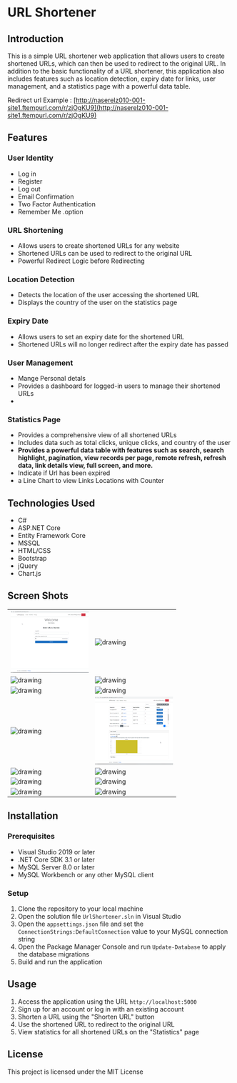 
# URL Shortener

## Introduction

This is a simple URL shortener web application that allows users to create shortened URLs, which can then be used to redirect to the original URL. In addition to the basic functionality of a URL shortener, this application also includes features such as location detection, expiry date for links, user management, and a statistics page with a powerful data table.

Redirect url Example : [http://naserelz010-001-site1.ftempurl.com/r/zjOgKU9](http://naserelz010-001-site1.ftempurl.com/r/zjOgKU9)

## Features

### User Identity 

- Log in 
- Register
- Log out
- Email Confirmation
- Two Factor Authentication
- Remember Me .option

### URL Shortening

-  Allows users to create shortened URLs for any website
-  Shortened URLs can be used to redirect to the original URL
- Powerful Redirect Logic before Redirecting

### Location Detection

-   Detects the location of the user accessing the shortened URL
-   Displays the country of the user on the statistics page

### Expiry Date

-   Allows users to set an expiry date for the shortened URL
-   Shortened URLs will no longer redirect after the expiry date has passed

### User Management

-   Mange Personal detals
-   Provides a dashboard for logged-in users to manage their shortened URLs
-   

### Statistics Page

-   Provides a comprehensive view of all shortened URLs
-   Includes data such as total clicks, unique clicks, and country of the user
-   **Provides a powerful data table with features such as search, search highlight, pagination, view records per page, remote refresh, refresh data, link details view, full screen, and more.**
- Indicate if Url has been expired 
- a Line Chart to view Links Locations with Counter 

## Technologies Used

-   C#
-   ASP.NET Core
-   Entity Framework Core
-   MSSQL
-   HTML/CSS
-   Bootstrap
-   jQuery
-   Chart.js

## Screen Shots
<table style="width:75%;height:75%;">
  <tr>
    <td>
      <img src="https://github.com/NaserElziadna/Shorty/blob/main/UrlShortener/ScreenShoots/2023-04-09%2011_36_39-.png" alt="drawing" style="width:100%;"/>    
    </td>
    <td>
      <img src="https://github.com/NaserElziadna/Shorty/blob/main/UrlShortener/ScreenShoots/2023-04-09%2011_37_54-%E2%80%AAHome%20Page%20-%20UrlShortener.png" alt="drawing" style="width:100%;"/>    
    </td>
  </tr>
<tr>
    <td>
      <img src="https://github.com/NaserElziadna/Shorty/blob/main/UrlShortener/ScreenShoots/2023-04-09%2011_38_16-%E2%80%AAHome%20Page%20-%20UrlShortener.png" alt="drawing" style="width:100%;"/>    
    </td>
    <td>
      <img src="https://github.com/NaserElziadna/Shorty/blob/main/UrlShortener/ScreenShoots/2023-04-09%2011_39_00-%E2%80%AAHome%20Page%20-%20UrlShortener.png" alt="drawing" style="width:100%;"/>    
    </td>
  </tr>	
	<tr>
    <td>
      <img src="https://github.com/NaserElziadna/Shorty/blob/main/UrlShortener/ScreenShoots/2023-04-09%2011_39_43-%E2%80%AAStatistics%20-%20UrlShortener.png" alt="drawing" style="width:100%;"/>    
    </td>
    <td>
      <img src="https://github.com/NaserElziadna/Shorty/blob/main/UrlShortener/ScreenShoots/2023-04-09%2011_40_45-%E2%80%AAStatistics%20-%20UrlShortener.png" alt="drawing" style="width:100%;"/>    
    </td>
  </tr>	
	<tr>
    <td>
      <img src="https://github.com/NaserElziadna/Shorty/blob/main/UrlShortener/ScreenShoots/2023-04-09%2011_41_14-%E2%80%AAStatistics%20-%20UrlShortener.png" alt="drawing" style="width:100%;"/>    
    </td>
    <td>
      <img src="https://github.com/NaserElziadna/Shorty/blob/main/UrlShortener/ScreenShoots/2023-04-09%2011_42_39-.png" alt="drawing" style="width:100%;"/>    
    </td>
  </tr>	
	<tr>
    <td>
      <img src="https://github.com/NaserElziadna/Shorty/blob/main/UrlShortener/ScreenShoots/2023-04-09%2011_42_57-%E2%80%AAProfile%20-%20UrlShortener.png" alt="drawing" style="width:100%;"/>    
    </td>
    <td>
      <img src="https://github.com/NaserElziadna/Shorty/blob/main/UrlShortener/ScreenShoots/2023-04-09%2011_44_04-%E2%80%AAPersonal%20Data%20-%20UrlShortener.png" alt="drawing" style="width:100%;"/>    
    </td>
  </tr>	
	<tr>
    <td>
      <img src="https://github.com/NaserElziadna/Shorty/blob/main/UrlShortener/ScreenShoots/2023-04-09%2011_43_12-%E2%80%AAManage%20Email%20-%20UrlShortener.png" alt="drawing" style="width:100%;"/>    
    </td>
    <td>
      <img src="https://github.com/NaserElziadna/Shorty/blob/main/UrlShortener/ScreenShoots/2023-04-09%2011_43_24-%E2%80%AAChange%20password%20-%20UrlShortener.png" alt="drawing" style="width:100%;"/>    
    </td>
  </tr>	
	<tr>
    <td>
      <img src="https://github.com/NaserElziadna/Shorty/blob/main/UrlShortener/ScreenShoots/2023-04-09%2011_43_33-%E2%80%AAChange%20password%20-%20UrlShortener.png" alt="drawing" style="width:100%;"/>    
    </td>
    <td>
      <img src="https://github.com/NaserElziadna/Shorty/blob/main/UrlShortener/ScreenShoots/2023-04-09%2011_43_50-%E2%80%AAConfigure%20authenticator%20app%20-%20UrlShortener.png" alt="drawing" style="width:100%;"/>    
    </td>
  </tr>	
</table>  

## Installation

### Prerequisites

-   Visual Studio 2019 or later
-   .NET Core SDK 3.1 or later
-   MySQL Server 8.0 or later
-   MySQL Workbench or any other MySQL client

### Setup

1.  Clone the repository to your local machine
2.  Open the solution file `UrlShortener.sln` in Visual Studio
3.  Open the `appsettings.json` file and set the `ConnectionStrings:DefaultConnection` value to your MySQL connection string
4.  Open the Package Manager Console and run `Update-Database` to apply the database migrations
5.  Build and run the application

## Usage

1.  Access the application using the URL `http://localhost:5000`
2.  Sign up for an account or log in with an existing account
3.  Shorten a URL using the "Shorten URL" button
4.  Use the shortened URL to redirect to the original URL
5.  View statistics for all shortened URLs on the "Statistics" page

## License

This project is licensed under the MIT License
